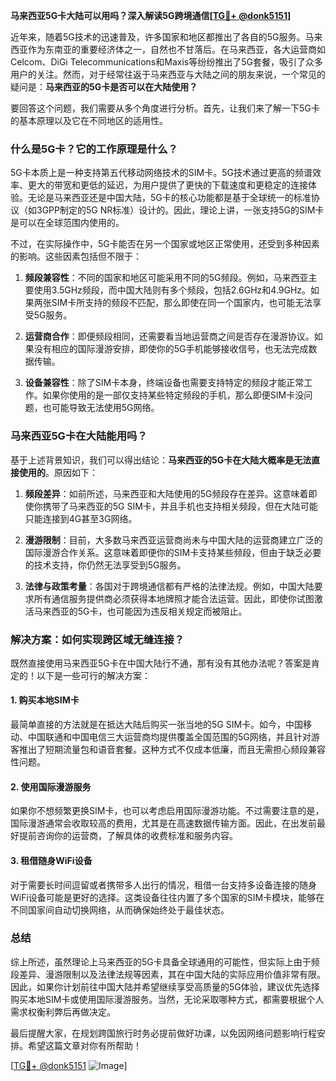 **马来西亚5G卡大陆可以用吗？深入解读5G跨境通信[[TG💪+ @donk5151](https://t.me/s/donk5151)]**

近年来，随着5G技术的迅速普及，许多国家和地区都推出了各自的5G服务。马来西亚作为东南亚的重要经济体之一，自然也不甘落后。在马来西亚，各大运营商如Celcom、DiGi Telecommunications和Maxis等纷纷推出了5G套餐，吸引了众多用户的关注。然而，对于经常往返于马来西亚与大陆之间的朋友来说，一个常见的疑问是：**马来西亚的5G卡是否可以在大陆使用？**

要回答这个问题，我们需要从多个角度进行分析。首先，让我们来了解一下5G卡的基本原理以及它在不同地区的适用性。

### 什么是5G卡？它的工作原理是什么？

5G卡本质上是一种支持第五代移动网络技术的SIM卡。5G技术通过更高的频谱效率、更大的带宽和更低的延迟，为用户提供了更快的下载速度和更稳定的连接体验。无论是马来西亚还是中国大陆，5G卡的核心功能都是基于全球统一的标准协议（如3GPP制定的5G NR标准）设计的。因此，理论上讲，一张支持5G的SIM卡是可以在全球范围内使用的。

不过，在实际操作中，5G卡能否在另一个国家或地区正常使用，还受到多种因素的影响。这些因素包括但不限于：

1. **频段兼容性**：不同的国家和地区可能采用不同的5G频段。例如，马来西亚主要使用3.5GHz频段，而中国大陆则有多个频段，包括2.6GHz和4.9GHz。如果两张SIM卡所支持的频段不匹配，那么即使在同一个国家内，也可能无法享受5G服务。
   
2. **运营商合作**：即便频段相同，还需要看当地运营商之间是否存在漫游协议。如果没有相应的国际漫游安排，即使你的5G手机能够接收信号，也无法完成数据传输。

3. **设备兼容性**：除了SIM卡本身，终端设备也需要支持特定的频段才能正常工作。如果你使用的是一部仅支持某些特定频段的手机，那么即便SIM卡没问题，也可能导致无法使用5G网络。

### 马来西亚5G卡在大陆能用吗？

基于上述背景知识，我们可以得出结论：**马来西亚的5G卡在大陆大概率是无法直接使用的**。原因如下：

1. **频段差异**：如前所述，马来西亚和大陆使用的5G频段存在差异。这意味着即使你携带了马来西亚的5G SIM卡，并且手机也支持相关频段，但在大陆可能只能连接到4G甚至3G网络。

2. **漫游限制**：目前，大多数马来西亚运营商尚未与中国大陆的运营商建立广泛的国际漫游合作关系。这意味着即便你的SIM卡支持某些频段，但由于缺乏必要的技术支持，你仍然无法享受到5G服务。

3. **法律与政策考量**：各国对于跨境通信都有严格的法律法规。例如，中国大陆要求所有通信服务提供商必须获得本地牌照才能合法运营。因此，即使你试图激活马来西亚的5G卡，也可能因为违反相关规定而被阻止。

### 解决方案：如何实现跨区域无缝连接？

既然直接使用马来西亚5G卡在中国大陆行不通，那有没有其他办法呢？答案是肯定的！以下是一些可行的解决方案：

#### 1. 购买本地SIM卡
最简单直接的方法就是在抵达大陆后购买一张当地的5G SIM卡。如今，中国移动、中国联通和中国电信三大运营商均提供覆盖全国范围的5G网络，并且针对游客推出了短期流量包和语音套餐。这种方式不仅成本低廉，而且无需担心频段兼容性问题。

#### 2. 使用国际漫游服务
如果你不想频繁更换SIM卡，也可以考虑启用国际漫游功能。不过需要注意的是，国际漫游通常会收取较高的费用，尤其是在高速数据传输方面。因此，在出发前最好提前咨询你的运营商，了解具体的收费标准和服务内容。

#### 3. 租借随身WiFi设备
对于需要长时间逗留或者携带多人出行的情况，租借一台支持多设备连接的随身WiFi设备可能是更好的选择。这类设备往往内置了多个国家的SIM卡模块，能够在不同国家间自动切换网络，从而确保始终处于最佳状态。

### 总结

综上所述，虽然理论上马来西亚的5G卡具备全球通用的可能性，但实际上由于频段差异、漫游限制以及法律法规等因素，其在中国大陆的实际应用价值非常有限。因此，如果你计划前往中国大陆并希望继续享受高质量的5G体验，建议优先选择购买本地SIM卡或使用国际漫游服务。当然，无论采取哪种方式，都需要根据个人需求权衡利弊后再做决定。

最后提醒大家，在规划跨国旅行时务必提前做好功课，以免因网络问题影响行程安排。希望这篇文章对你有所帮助！

[[TG💪+ @donk5151](https://t.me/s/donk5151) ![Image](https://i.postimg.cc/rwNCRYN7/Snipaste-2025-04-30-17-27-05.png)]